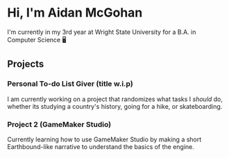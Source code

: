 # Hi, I'm Aidan McGohan
I'm currently in my 3rd year at Wright State University for a B.A. in Computer Science 🖥️
## Projects
### Personal To-do List Giver (title w.i.p)
I am currently working on a project that randomizes what tasks I *should* do, whether its studying a country's history, going for a hike, or skateboarding.

### Project 2 (GameMaker Studio)
Currently learning how to use GameMaker Studio by making a short Earthbound-like narrative to understand the basics of the engine.
